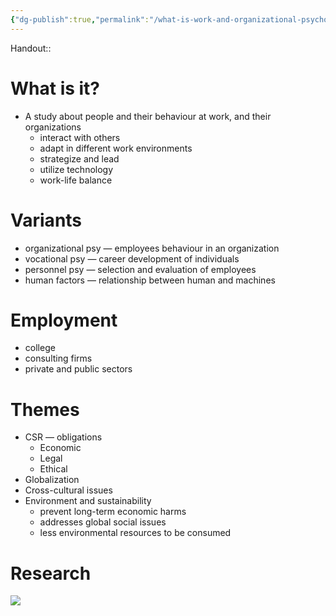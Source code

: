 ```yaml
---
{"dg-publish":true,"permalink":"/what-is-work-and-organizational-psychology/","tags":["lecture"]}
---
```


Handout:: []()

# What is it?
- A study about people and their behaviour at work, and their organizations
	- interact with others
	- adapt in different work environments
	- strategize and lead
	- utilize technology
	- work-life balance
# Variants
- organizational psy — employees behaviour in an organization
- vocational psy — career development of individuals
- personnel psy — selection and evaluation of employees
- human factors — relationship between human and machines
# Employment
- college
- consulting firms
- private and public sectors
# Themes
- CSR — obligations
	- Economic
	- Legal
	- Ethical
- Globalization
- Cross-cultural issues
- Environment and sustainability
	- prevent long-term economic harms
	- addresses global social issues
	- less environmental resources to be consumed
# Research
![](https://res.cloudinary.com/dr4jaaq8n/image/upload/v1708424914/Obsidian/ul5in5gogrksacwwmqou.png)
